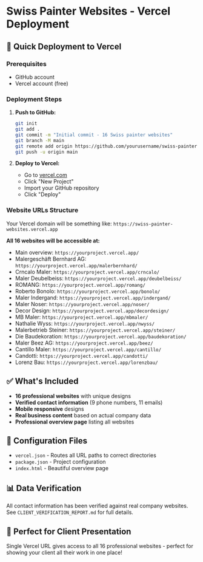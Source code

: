 # Swiss Painter Websites - Vercel Deployment

## 🚀 Quick Deployment to Vercel

### Prerequisites
- GitHub account
- Vercel account (free)

### Deployment Steps

1. **Push to GitHub:**
   ```bash
   git init
   git add .
   git commit -m "Initial commit - 16 Swiss painter websites"
   git branch -M main
   git remote add origin https://github.com/yourusername/swiss-painter-websites.git
   git push -u origin main
   ```

2. **Deploy to Vercel:**
   - Go to [vercel.com](https://vercel.com)
   - Click "New Project"
   - Import your GitHub repository
   - Click "Deploy"

### Website URLs Structure

Your Vercel domain will be something like: `https://swiss-painter-websites.vercel.app`

**All 16 websites will be accessible at:**

- Main overview: `https://yourproject.vercel.app/`
- Malergeschäft Bernhard AG: `https://yourproject.vercel.app/malerbernhard/`
- Crncalo Maler: `https://yourproject.vercel.app/crncalo/`
- Maler Deubelbeiss: `https://yourproject.vercel.app/deubelbeiss/`
- ROMANG: `https://yourproject.vercel.app/romang/`
- Roberto Bonolo: `https://yourproject.vercel.app/bonolo/`
- Maler Indergand: `https://yourproject.vercel.app/indergand/`
- Maler Noser: `https://yourproject.vercel.app/noser/`
- Decor Design: `https://yourproject.vercel.app/decordesign/`
- MB Maler: `https://yourproject.vercel.app/mbmaler/`
- Nathalie Wyss: `https://yourproject.vercel.app/nwyss/`
- Malerbetrieb Steiner: `https://yourproject.vercel.app/steiner/`
- Die Baudekoration: `https://yourproject.vercel.app/baudekoration/`
- Maler Beez AG: `https://yourproject.vercel.app/beez/`
- Cantillo Maler: `https://yourproject.vercel.app/cantillo/`
- Candotti: `https://yourproject.vercel.app/candotti/`
- Lorenz Bau: `https://yourproject.vercel.app/lorenzbau/`

## ✅ What's Included

- **16 professional websites** with unique designs
- **Verified contact information** (9 phone numbers, 11 emails)
- **Mobile responsive** designs
- **Real business content** based on actual company data
- **Professional overview page** listing all websites

## 🔧 Configuration Files

- `vercel.json` - Routes all URL paths to correct directories
- `package.json` - Project configuration
- `index.html` - Beautiful overview page

## 📊 Data Verification

All contact information has been verified against real company websites. See `CLIENT_VERIFICATION_REPORT.md` for full details.

## 🎯 Perfect for Client Presentation

Single Vercel URL gives access to all 16 professional websites - perfect for showing your client all their work in one place! 